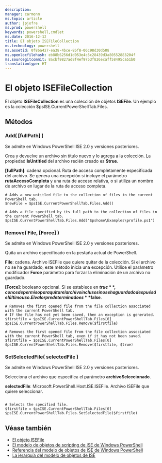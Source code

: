 ```yaml
---
description: 
manager: carmonm
ms.topic: article
author: jpjofre
ms.prod: powershell
keywords: powershell,cmdlet
ms.date: 2016-12-12
title: El objeto ISEFileCollection
ms.technology: powershell
ms.assetid: 0f86a427-ea38-4bce-85f8-06c98d30d508
ms.openlocfilehash: eb88b6256d1d053e4c5c28439d3a80552883204f
ms.sourcegitcommit: 8acbf9827ad8f4ef9753f826ecaff58495ca51b0
translationtype: HT
---
```

# <a name="the-isefilecollection-object"></a>El objeto ISEFileCollection
  El objeto **ISEFileCollection** es una colección de objetos **ISEFile**. Un ejemplo es la colección $psISE.CurrentPowerShellTab.Files.

## <a name="methods"></a>Métodos

### <a name="add-fullpath-"></a>Add\( \[fullPath\] \)
  Se admite en Windows PowerShell ISE 2.0 y versiones posteriores. 

 Crea y devuelve un archivo sin título nuevo y lo agrega a la colección. La propiedad **IsUntitled** del archivo recién creado es **$true**.

 **\[fullPath\]**: cadena opcional. Ruta de acceso completamente especificada del archivo. Se genera una excepción si incluye el parámetro **rutaAccesoCompleta** y una ruta de acceso relativa, o si utiliza un nombre de archivo en lugar de la ruta de acceso completa.

```
# Adds a new untitled file to the collection of files in the current PowerShell tab.
$newFile = $psISE.CurrentPowerShellTab.Files.Add()

# Adds a file specified by its full path to the collection of files in the current PowerShell tab.
$psISE.CurrentPowerShellTab.Files.Add("$pshome\Examples\profile.ps1")

```

### <a name="remove-file-force-"></a>Remove\( File, \[Force\] \)
  Se admite en Windows PowerShell ISE 2.0 y versiones posteriores. 

 Quita un archivo especificado en la pestaña actual de PowerShell.

 **File**: cadena. Archivo ISEFile que quiere quitar de la colección. Si el archivo no se ha guardado, este método inicia una excepción. Utilice el parámetro modificador **Force** parámetro para forzar la eliminación de un archivo no guardado.

 **\[Force\]**: booleano opcional. Si se establece en **$true**, concede permiso para quitar el archivo incluso si no se ha guardado después del último uso. El valor predeterminado es **$false**.

```
# Removes the first opened file from the file collection associated with the current PowerShell tab.
# If the file has not yet been saved, then an exception is generated.
$firstfile = $psISE.CurrentPowerShellTab.Files[0]
$psISE.CurrentPowerShellTab.Files.Remove($firstfile)

# Removes the first opened file from the file collection associated with the current PowerShell tab, even if it has not been saved.
$firstfile = $psISE.CurrentPowerShellTab.Files[0]
$psISE.CurrentPowerShellTab.Files.Remove($firstfile, $true)
```

### <a name="setselectedfile-selectedfile-"></a>SetSelectedFile\( selectedFile \)
  Se admite en Windows PowerShell ISE 2.0 y versiones posteriores. 

 Selecciona el archivo que especifica el parámetro **archivoSeleccionado**.

 **selectedFile**: Microsoft.PowerShell.Host.ISE.ISEFile. Archivo ISEFile que quiere seleccionar.

```

# Selects the specified file.
$firstfile = $psISE.CurrentPowerShellTab.Files[0]
$psISE.CurrentPowerShellTab.Files.SetSelectedFile($firstfile)

```

## <a name="see-also"></a>Véase también
- [El objeto ISEFile](The-ISEFile-Object.md) 
- [El modelo de objetos de scripting de ISE de Windows PowerShell](The-Windows-PowerShell-ISE-Scripting-Object-Model.md) 
- [Referencia del modelo de objetos de ISE de Windows PowerShell](Windows-PowerShell-ISE-Object-Model-Reference.md) 
- [La jerarquía del modelo de objetos de ISE](The-ISE-Object-Model-Hierarchy.md)

  
